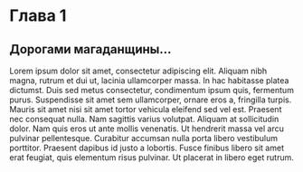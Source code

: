 # Глава 1

## Дорогами магаданщины...

Lorem ipsum dolor sit amet, consectetur adipiscing elit. Aliquam nibh magna, rutrum et dui ut, lacinia ullamcorper massa. In hac habitasse platea dictumst. Duis sed metus consectetur, condimentum ipsum quis, fermentum purus. Suspendisse sit amet sem ullamcorper, ornare eros a, fringilla turpis. Mauris sit amet nisi sit amet tortor vehicula eleifend sed vel est. Praesent nec consequat nulla. Nam sagittis varius volutpat. Aliquam at sollicitudin dolor. Nam quis eros ut ante mollis venenatis. Ut hendrerit massa vel arcu pulvinar pellentesque. Curabitur accumsan nulla porta libero vestibulum porttitor. Praesent dapibus id justo a lobortis. Fusce finibus libero sit amet erat feugiat, quis elementum risus pulvinar. Ut placerat in libero eget rutrum.

### 



